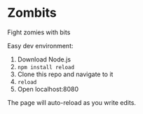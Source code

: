 # Zombits
Fight zomies with bits

Easy dev environment:
1. Download Node.js
2. `npm install reload`
3. Clone this repo and navigate to it
4. `reload`
5. Open localhost:8080

The page will auto-reload as you write edits.
